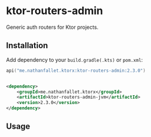 # ktor-routers-admin

Generic auth routers for Ktor projects.

## Installation

Add dependency to your `build.gradle(.kts)` or `pom.xml`:

```kotlin
api("me.nathanfallet.ktorx:ktor-routers-admin:2.3.0")
```

```xml

<dependency>
    <groupId>me.nathanfallet.ktorx</groupId>
    <artifactId>ktor-routers-admin-jvm</artifactId>
    <version>2.3.0</version>
</dependency>
```

## Usage


